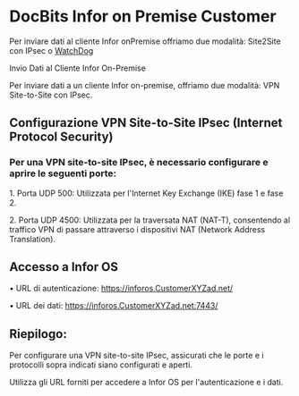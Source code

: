 # DocBits Infor on Premise Customer

Per inviare dati al cliente Infor onPremise offriamo due modalità: Site2Site con IPsec o [WatchDog](broken-reference)

Invio Dati al Cliente Infor On-Premise

Per inviare dati a un cliente Infor on-premise, offriamo due modalità: VPN Site-to-Site con IPsec.

## Configurazione VPN Site-to-Site IPsec (Internet Protocol Security)

### Per una VPN site-to-site IPsec, è necessario configurare e aprire le seguenti porte:

1\. Porta UDP 500: Utilizzata per l'Internet Key Exchange (IKE) fase 1 e fase 2.

2\. Porta UDP 4500: Utilizzata per la traversata NAT (NAT-T), consentendo al traffico VPN di passare attraverso i dispositivi NAT (Network Address Translation).

## Accesso a Infor OS

• URL di autenticazione: https://inforos.CustomerXYZad.net/

• URL dei dati: https://inforos.CustomerXYZad.net:7443/

## Riepilogo:

Per configurare una VPN site-to-site IPsec, assicurati che le porte e i protocolli sopra indicati siano configurati e aperti.

Utilizza gli URL forniti per accedere a Infor OS per l'autenticazione e i dati.
